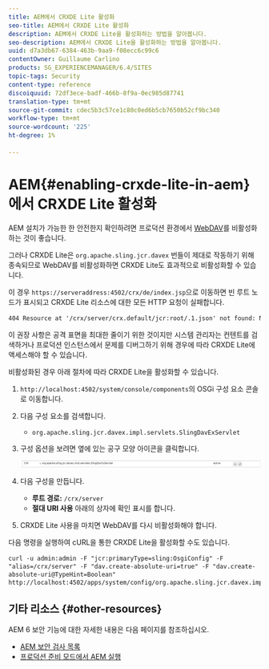 ```yaml
---
title: AEM에서 CRXDE Lite 활성화
seo-title: AEM에서 CRXDE Lite 활성화
description: AEM에서 CRXDE Lite을 활성화하는 방법을 알아봅니다.
seo-description: AEM에서 CRXDE Lite을 활성화하는 방법을 알아봅니다.
uuid: d7a3db67-6384-463b-9aa9-f08ecc6c99c6
contentOwner: Guillaume Carlino
products: SG_EXPERIENCEMANAGER/6.4/SITES
topic-tags: Security
content-type: reference
discoiquuid: 72df3ece-badf-466b-8f9a-0ec985d87741
translation-type: tm+mt
source-git-commit: cdec5b3c57ce1c80c0ed6b5cb7650b52cf9bc340
workflow-type: tm+mt
source-wordcount: '225'
ht-degree: 1%

---
```



# AEM{#enabling-crxde-lite-in-aem}에서 CRXDE Lite 활성화

AEM 설치가 가능한 한 안전한지 확인하려면 프로덕션 환경에서 [WebDAV](/help/sites-administering/security-checklist.md#disable-webdav)를 비활성화하는 것이 좋습니다.

그러나 CRXDE Lite은 `org.apache.sling.jcr.davex` 번들이 제대로 작동하기 위해 종속되므로 WebDAV를 비활성화하면 CRXDE Lite도 효과적으로 비활성화할 수 있습니다.

이 경우 `https://serveraddress:4502/crx/de/index.jsp`으로 이동하면 빈 루트 노드가 표시되고 CRXDE Lite 리소스에 대한 모든 HTTP 요청이 실패합니다.

```xml
404 Resource at '/crx/server/crx.default/jcr:root/.1.json' not found: No resource found
```

이 권장 사항은 공격 표면을 최대한 줄이기 위한 것이지만 시스템 관리자는 컨텐트를 검색하거나 프로덕션 인스턴스에서 문제를 디버그하기 위해 경우에 따라 CRXDE Lite에 액세스해야 할 수 있습니다.

비활성화된 경우 아래 절차에 따라 CRXDE Lite을 활성화할 수 있습니다.

1. `http://localhost:4502/system/console/components`의 OSGi 구성 요소 콘솔로 이동합니다.
1. 다음 구성 요소를 검색합니다.

   * `org.apache.sling.jcr.davex.impl.servlets.SlingDavExServlet`

1. 구성 옵션을 보려면 옆에 있는 공구 모양 아이콘을 클릭합니다.

   ![chlimage_1-80](assets/chlimage_1-80.png)

1. 다음 구성을 만듭니다.

   * **루트 경로:** `/crx/server`
   * **절대 URI 사용** 아래의 상자에 확인 표시를 합니다.

1. CRXDE Lite 사용을 마치면 WebDAV를 다시 비활성화해야 합니다.

다음 명령을 실행하여 cURL을 통한 CRXDE Lite을 활성화할 수도 있습니다.

```shell
curl -u admin:admin -F "jcr:primaryType=sling:OsgiConfig" -F "alias=/crx/server" -F "dav.create-absolute-uri=true" -F "dav.create-absolute-uri@TypeHint=Boolean" http://localhost:4502/apps/system/config/org.apache.sling.jcr.davex.impl.servlets.SlingDavExServlet
```

## 기타 리소스 {#other-resources}

AEM 6 보안 기능에 대한 자세한 내용은 다음 페이지를 참조하십시오.

* [AEM 보안 검사 목록](/help/sites-administering/security-checklist.md)
* [프로덕션 준비 모드에서 AEM 실행](/help/sites-administering/production-ready.md)

